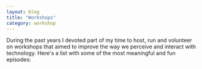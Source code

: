 ```yaml
---
layout: blog
title: "Workshops"
category: workshop
---
```


During the past years I devoted part of my time to host, run and volunteer on workshops that aimed to improve the way we perceive and interact with technology. Here's a list with some of the most meaningful and fun episodes:

